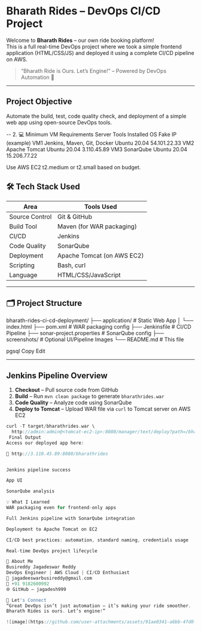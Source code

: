 #  Bharath Rides – DevOps CI/CD Project

Welcome to **Bharath Rides** – our own ride booking platform!  
This is a full real-time DevOps project where we took a simple frontend application (HTML/CSS/JS) and deployed it using a complete CI/CD pipeline on AWS.

>  “Bharath Ride is Ours. Let’s Engine!” – Powered by DevOps Automation 🔧

---

##  Project Objective

Automate the build, test, code quality check, and deployment of a simple web app using open-source DevOps tools.

-- 2. 💻 Minimum VM Requirements
Server	Tools Installed	OS	Fake IP (example)
VM1	Jenkins, Maven, Git, Docker	Ubuntu 20.04	54.101.22.33
VM2	Apache Tomcat	Ubuntu 20.04	3.110.45.89
VM3	SonarQube	Ubuntu 20.04	15.206.77.22

Use AWS EC2 t2.medium or t2.small based on budget.

## 🛠️ Tech Stack Used

| Area             | Tools Used                           |
|------------------|--------------------------------------|
| Source Control   | Git & GitHub                         |
| Build Tool       | Maven (for WAR packaging)            |
| CI/CD            | Jenkins                              |
| Code Quality     | SonarQube                            |
| Deployment       | Apache Tomcat (on AWS EC2)           |
| Scripting        | Bash, curl                           |
| Language         | HTML/CSS/JavaScript                  |

---

## 🗂️ Project Structure

bharath-rides-ci-cd-deployment/
├── application/ # Static Web App
│ └── index.html
├── pom.xml # WAR packaging config
├── Jenkinsfile # CI/CD Pipeline
├── sonar-project.properties # SonarQube config
├── screenshots/ # Optional UI/Pipeline Images
└── README.md # This file

pgsql
Copy
Edit

---

##  Jenkins Pipeline Overview

1. **Checkout** – Pull source code from GitHub  
2. **Build** – Run `mvn clean package` to generate `bharathrides.war`  
3. **Code Quality** – Analyze code using SonarQube  
4. **Deploy to Tomcat** – Upload WAR file via `curl` to Tomcat server on AWS EC2  

```groovy
curl -T target/bharathrides.war \
  http://admin:admin@<tomcat-ec2-ip>:8080/manager/text/deploy?path=/bharathrides&update=true
 Final Output
Access our deployed app here:

📍 http://3.110.45.89:8080/bharathrides


Jenkins pipeline success

App UI

SonarQube analysis

💡 What I Learned
WAR packaging even for frontend-only apps

Full Jenkins pipeline with SonarQube integration

Deployment to Apache Tomcat on EC2

CI/CD best practices: automation, standard naming, credentials usage

Real-time DevOps project lifecycle

👤 About Me
Busireddy Jagadeswar Reddy
DevOps Engineer | AWS Cloud | CI/CD Enthusiast
📧 jagadeeswarbusireddy@gmail.com
📱 +91 9182600992
🌐 GitHub – jagadesh999

🙌 Let's Connect
“Great DevOps isn’t just automation — it’s making your ride smoother.
Bharath Rides is ours. Let’s engine!”

![image](https://github.com/user-attachments/assets/91ae0341-a6bb-4fd0-a5dd-44ee2ef350c0)



